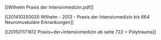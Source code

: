 [[Wilhelm Praxis der Intensivmedizin.pdf]]

[[201410250020 Wilhelm - 2013 - Praxis der Intensivmedizin bis 664 Neuromuskuläre Erkrankungen]]

[[201501171612 Praxis+der+Intensivmedizin ab seite 722 = Polytrauma]]